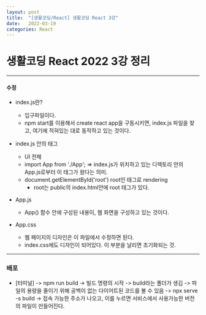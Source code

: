 ```yaml
---
layout: post
title:  "[생활코딩/React] 생활코딩 React 3강"
date:   2022-03-19
categories: React
---
```


# 생활코딩 React 2022 3강 정리

---

#### 수정

- index.js란?
  + 입구파일이다.
  + npm start를 이용해서 create react app을 구동시키면, index.js 파일을 찾고, 여기에 적혀있는 대로 동작하고 있는 것이다. 

- index.js 안의 <App /> 태그
   + UI 전체
   + import App from './App'; => index.js가 위치하고 있는 디렉토리 안의 App.js로부터 이 태그가 왔다는 의미.
   + document.getElementById('root') root인 태그로 rendering 
     - root는 public의 index.html안에 root 태그가 있다. 

- App.js
   + App() 함수 안에 구성된 내용이, 웹 화면을 구성하고 있는 것이다. 

- App.css
   + 웹 페이지의 디자인은 이 파일에서 수정하면 된다. 
   + index.css에도 디자인이 되어있다. 이 부분을 날리면 초기화되는 것.

---

### 배포

- [터미널] -> npm run build -> 빌드 명령의 시작 ->  build라는 폴더가 생김 -> 파일의 용량을 줄이기 위해 공백이 없는 다이어트된 코드를 볼 수 있음 -> npx serve -s build -> 접속 가능한 주소가 나오고, 이를 누르면 서비스에서 사용가능한 버전의 파일이 만들어진다.  
